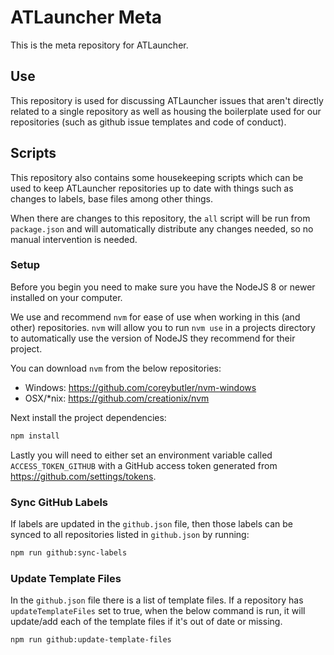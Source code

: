 # ATLauncher Meta

This is the meta repository for ATLauncher.

## Use

This repository is used for discussing ATLauncher issues that aren't directly related to a single repository as well as
housing the boilerplate used for our repositories (such as github issue templates and code of conduct).

## Scripts

This repository also contains some housekeeping scripts which can be used to keep ATLauncher repositories up to date
with things such as changes to labels, base files among other things.

When there are changes to this repository, the `all` script will be run from `package.json` and will automatically
distribute any changes needed, so no manual intervention is needed.

### Setup

Before you begin you need to make sure you have the NodeJS 8 or newer installed on your computer.

We use and recommend `nvm` for ease of use when working in this (and other) repositories. `nvm` will allow you to run
`nvm use` in a projects directory to automatically use the version of NodeJS they recommend for their project.

You can download `nvm` from the below repositories:

* Windows: <https://github.com/coreybutler/nvm-windows>
* OSX/\*nix: <https://github.com/creationix/nvm>

Next install the project dependencies:

```bash
npm install
```

Lastly you will need to either set an environment variable called `ACCESS_TOKEN_GITHUB` with a GitHub access token
generated from <https://github.com/settings/tokens>.

### Sync GitHub Labels

If labels are updated in the `github.json` file, then those labels can be synced to all repositories listed in
`github.json` by running:

```bash
npm run github:sync-labels
```

### Update Template Files

In the `github.json` file there is a list of template files. If a repository has `updateTemplateFiles` set to true, when
the below command is run, it will update/add each of the template files if it's out of date or missing.

```bash
npm run github:update-template-files
```
